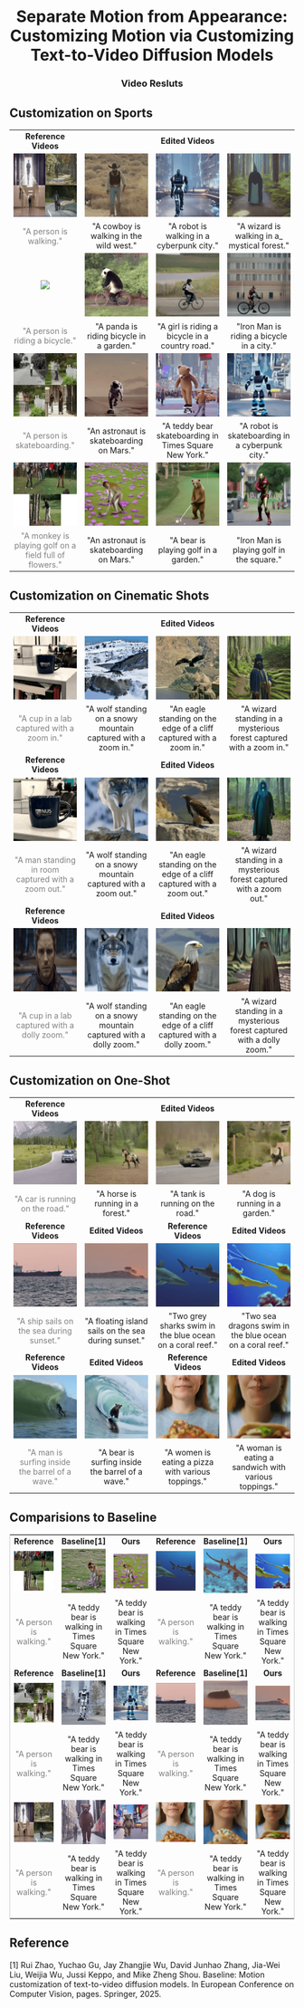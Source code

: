 <p align="center">

  <h1 align="center">Separate Motion from Appearance: Customizing Motion via Customizing Text-to-Video Diffusion Models </h1>
  <h3 align="center">Video Resluts </h3>



## Customization on Sports
<table class="center"> 
<tr>
  <td style="text-align:center;"><b>Reference Videos</b></td>
  <td style="text-align:center;" colspan="3"><b>Edited Videos</b></td>
</tr>
<tr>
  <td style="text-align:center;"><img src=assets/walk/output.gif></td>
  <td style="text-align:center;"><img src=assets/walk/A_cowboy_is_walking_in_the_wild_west.gif></td>
  <td style="text-align:center;"><img src=assets/walk/A_robot_is_walking_in_a_cyberpunk_city.gif></td>
  <td style="text-align:center;"><img src=assets/walk/A_wizard_is_walking_in_a_mystical_forest.gif></td>
</tr>
<tr>
  <td width=25% style="text-align:center;color:gray;">"A person is walking."</td>
  <td width=25% style="text-align:center;">"A cowboy is walking in the wild west."
  <td width=25% style="text-align:center;">"A robot is walking in a cyberpunk city."
  <td width=25% style="text-align:center;">"A wizard is walking in a_ mystical forest." 
</tr>
<tr>
  <td style="text-align:center;"><img src=assets/bike/output.gif></td>
  <td style="text-align:center;"><img src=assets/bike/A_panda_is_riding_bicycle_in_a_garden.gif></td>
  <td style="text-align:center;"><img src=assets/bike/A_girl_is_riding_a_bicycle_in_a_country_road.gif></td>
  <td style="text-align:center;"><img src=assets/bike/Iron_Man_is_riding_a_bicycle_in_a_city.gif></td>
</tr>
<tr>
  <td width=25% style="text-align:center;color:gray;">"A person is riding a bicycle."</td>
  <td width=25% style="text-align:center;">"A panda is riding bicycle in a garden."
  <td width=25% style="text-align:center;">"A girl is riding a bicycle in a country road." 
  <td width=25% style="text-align:center;">"Iron Man is riding a bicycle in a city."
</tr>
<tr>
  <td style="text-align:center;"><img src=assets/skate/output.gif></td>
  <td style="text-align:center;"><img src=assets/skate/An_astronaut_is_skateboarding_on_Mars.gif></td>
  <td style="text-align:center;"><img src=assets/skate/A_teddy_bear_skateboarding_in_Times_Square_New_York.gif></td>
  <td style="text-align:center;"><img src=assets/skate/A_robot_is_skateboarding_in_a_cyberpunk_city_front_view.gif></td>
</tr>
<tr>
  <td width=25% style="text-align:center;color:gray;">"A person is skateboarding."</td>
  <td width=25% style="text-align:center;">"An astronaut is skateboarding on Mars."
  <td width=25% style="text-align:center;">"A teddy bear skateboarding in Times Square New York." 
  <td width=25% style="text-align:center;">"A robot is skateboarding in a cyberpunk city."
</tr>
<tr>
  <td style="text-align:center;"><img src=assets/golf/output.gif></td>
  <td style="text-align:center;"><img src=assets/golf/A_monkey_is_playing_golf_on_a_field_full_of_flowers.gif></td>
  <td style="text-align:center;"><img src=assets/golf/A_bear_is_playing_golf_in_a_garden_front_view.gif></td>
  <td style="text-align:center;"><img src=assets/golf/Iron_Man_is_playing_golf_in_the_square.gif></td>
</tr>
<tr>
  <td width=25% style="text-align:center;color:gray;">"A monkey is playing golf on a field full of flowers."</td>
  <td width=25% style="text-align:center;">"An astronaut is skateboarding on Mars."
  <td width=25% style="text-align:center;">"A bear is playing golf in a garden." 
  <td width=25% style="text-align:center;">"Iron Man is playing golf in the square."
</tr>
</table>




## Customization on Cinematic Shots
<table class="center"> 
<tr>
  <td style="text-align:center;"><b>Reference Videos</b></td>
  <td style="text-align:center;" colspan="3"><b>Edited Videos</b></td>
</tr>
<tr>
  <td style="text-align:center;"><img src=assets/zoom_in/output.gif></td>
  <td style="text-align:center;"><img src=assets/zoom_in/A_wolf_standing_on_a_snowy_mountain_captured_with_a_zoom_in.gif></td>
  <td style="text-align:center;"><img src=assets/zoom_in/An_eagle_standing_on_the_edge_of_a_cliff_captured_with_a_zoom_in.gif></td>
  <td style="text-align:center;"><img src=assets/zoom_in/A_wizard_standing_in_a_mysterious_forest__captured_with_a_zoom_in.gif></td>
</tr>
<tr>
  <td width=25% style="text-align:center;color:gray;">"A cup in a lab captured with a zoom in."</td>
  <td width=25% style="text-align:center;">"A wolf standing on a snowy mountain captured with a zoom in."
  <td width=25% style="text-align:center;">"An eagle standing on the edge of a cliff captured with a zoom in."
  <td width=25% style="text-align:center;">"A wizard standing in a mysterious forest captured with a zoom in." 
</tr>
<tr>
  <td style="text-align:center;"><b>Reference Videos</b></td>
  <td style="text-align:center;" colspan="3"><b>Edited Videos</b></td>
</tr>
<tr>
  <td style="text-align:center;"><img src=assets/zomm_out/zoom_out_16.gif></td>
  <td style="text-align:center;"><img src=assets/zomm_out/A_wolf_standing_on_a_snowy_mountain_captured_with_a_dolly_zoom_24_400_0.1.gif></td>
  <td style="text-align:center;"><img src=assets/zomm_out/An_eagle_standing_on_the_edge_of_a_cliff_captured_with_a_zoom_out_3_400_0.1.gif></td>
  <td style="text-align:center;"><img src=assets/zomm_out/A_wizard_standing_in_a_mysterious_forest__captured_with_a_zoom_out_48_600_0.1.gif></td>
</tr>
<tr>
  <td width=25% style="text-align:center;color:gray;">"A man standing in room captured with a zoom out."</td>
  <td width=25% style="text-align:center;">"A wolf standing on a snowy mountain captured with a zoom out."
  <td width=25% style="text-align:center;">"An eagle standing on the edge of a cliff captured with a zoom out."
  <td width=25% style="text-align:center;">"A wizard standing in a mysterious forest captured with a zoom out." 
</tr>
<tr>
  <td style="text-align:center;"><b>Reference Videos</b></td>
  <td style="text-align:center;" colspan="3"><b>Edited Videos</b></td>
</tr>
<tr>
  <td style="text-align:center;"><img src=assets/dolly/dolly_zoom.gif></td>
  <td style="text-align:center;"><img src=assets/dolly/A_wolf_standing_on_a_snowy_mountain_captured_with_a_dolly_zoom.gif></td>
  <td style="text-align:center;"><img src=assets/dolly/An_eagle_standing_on_the_edge_of_a_cliff_captured_with_a_dolly_zoom.gif></td>
  <td style="text-align:center;"><img src=assets/dolly/A_wizard_standing_in_a_mysterious_forest__captured_with_a_dolly_zoom.gif></td>
</tr>
<tr>
  <td width=25% style="text-align:center;color:gray;">"A cup in a lab captured with a dolly zoom."</td>
  <td width=25% style="text-align:center;">"A wolf standing on a snowy mountain captured with a dolly zoom."
  <td width=25% style="text-align:center;">"An eagle standing on the edge of a cliff captured with a dolly zoom."
  <td width=25% style="text-align:center;">"A wizard standing in a mysterious forest captured with a dolly zoom." 
</tr>
</table>





## Customization on One-Shot
<table class="center"> 
<tr>
  <td style="text-align:center;"><b>Reference Videos</b></td>
  <td style="text-align:center;" colspan="3"><b>Edited Videos</b></td>
</tr>
<tr>
  <td style="text-align:center;"><img src=assets/car-turn/car-turn.gif></td>
  <td style="text-align:center;"><img src=assets/car-turn/A_horse_is_running_in_a_forest.gif></td>
  <td style="text-align:center;"><img src=assets/car-turn/A_tank_is_running_on_the_road.gif></td>
  <td style="text-align:center;"><img src=assets/car-turn/A_dog_is_running_in_a_garden.gif></td>
</tr>
<tr>
  <td width=25% style="text-align:center;color:gray;">"A car is running on the road."</td>
  <td width=25% style="text-align:center;">"A horse is running in a forest."
  <td width=25% style="text-align:center;">"A tank is running on the road."
  <td width=25% style="text-align:center;">"A dog is running in a garden." 
</tr>
<tr>
  <td style="text-align:center;" colspan="1"><b>Reference Videos</b></td>
  <td style="text-align:center;" colspan="1"><b>Edited Videos</b></td>
  <td style="text-align:center;" colspan="1"><b>Reference Videos</b></td>
  <td style="text-align:center;" colspan="1"><b>Edited Videos</b></td>
</tr>
<tr>
  <td style="text-align:center;"><img src=assets/ori16frames/ship-sailing.gif></td>
  <td style="text-align:center;"><img src=assets/oneshot/island.gif></td>
  <td style="text-align:center;"><img src=assets/ori16frames/sharks-swimming.gif></td>
  <td style="text-align:center;"><img src=assets/oneshot/sea-dragon.gif></td>
</tr>
<tr>
  <td width=25% style="text-align:center;color:gray;">"A ship sails on the sea during sunset."</td>
  <td width=25% style="text-align:center;">"A floating island sails on the sea during sunset."
  <td width=25% style="text-align:center;">"Two grey sharks swim in the blue ocean on a coral reef." 
  <td width=25% style="text-align:center;">"Two sea dragons swim in the blue ocean on a coral reef."
</tr>

<tr>
  <td style="text-align:center;" colspan="1"><b>Reference Videos</b></td>
  <td style="text-align:center;" colspan="1"><b>Edited Videos</b></td>
  <td style="text-align:center;" colspan="1"><b>Reference Videos</b></td>
  <td style="text-align:center;" colspan="1"><b>Edited Videos</b></td>
</tr>
<tr>
  <td style="text-align:center;"><img src=assets/ori16frames/surfer-on-wave.gif></td>
  <td style="text-align:center;"><img src=assets/oneshot/A_bear_is_surfing_inside_the_barrel_of_a_wave.gif></td>
  <td style="text-align:center;"><img src=assets/ori16frames/eating-pizza.gif></td>
  <td style="text-align:center;"><img src=assets/oneshot/A_woman_is_eating_a_sandwich_with_various_toppings.gif></td>
</tr>
<tr>
  <td width=25% style="text-align:center;color:gray;">"A man is surfing inside the barrel of a wave."</td>
  <td width=25% style="text-align:center;">"A bear is surfing inside the barrel of a wave."
  <td width=25% style="text-align:center;">"A women is eating a pizza with various toppings." 
  <td width=25% style="text-align:center;">"A woman is eating a sandwich with various toppings."
</tr>


</table>







## Comparisions to Baseline

<table style="width:100%; table-layout:fixed; border-collapse:collapse; border:1px solid #ccc;">
  <colgroup>
    <col style="width:16.6%;">
    <col style="width:16.6%;">
    <col style="width:16.6%;">
    <col style="width:16.6%;">
    <col style="width:16.6%;">
    <col style="width:16.6%;">
  </colgroup>
  <tr>
    <td style="text-align:center;" colspan="1"><b>Reference</b></td>
    <td style="text-align:center;" colspan="1"><b>Baseline[1]</b></td>
    <td style="text-align:center;" colspan="1"><b>Ours</b></td>
    <td style="text-align:center;" colspan="1"><b>Reference</b></td>
    <td style="text-align:center;" colspan="1"><b>Baseline[1]</b></td>
    <td style="text-align:center;" colspan="1"><b>Ours</b></td>
  </tr>
  <tr>
    <td style="text-align:center;"><img src="assets/golf/output.gif"></td>
    <td style="text-align:center;"><img src="assets/md/monkey.gif"></td>
    <td style="text-align:center;"><img src="assets/golf/A_monkey_is_playing_golf_on_a_field_full_of_flowers.gif"></td>
    <td style="text-align:center;"><img src="assets/ori16frames/sharks-swimming.gif"></td>
    <td style="text-align:center;"><img src="assets/md/Two_sea_dragons_swim_in_the_blue_ocean_on_a_coral_reef_0_300.gif"></td>
    <td style="text-align:center;"><img src="assets/oneshot/sea-dragon.gif"></td>
  </tr>
  <tr>
    <td style="text-align:center; color:gray;">"A person is walking."</td>
    <td style="text-align:center;">"A teddy bear is walking in Times Square New York."</td>
    <td style="text-align:center;">"A teddy bear is walking in Times Square New York."</td>
    <td style="text-align:center; color:gray;">"A person is walking."</td>
    <td style="text-align:center;">"A teddy bear is walking in Times Square New York."</td>
    <td style="text-align:center;">"A teddy bear is walking in Times Square New York."</td>
  </tr>




  <tr>
    <td style="text-align:center; width:16.6%;"><b>Reference</b></td>
    <td style="text-align:center; width:16.6%;"><b>Baseline[1]</b></td>
    <td style="text-align:center; width:16.6%;"><b>Ours</b></td>
    <td style="text-align:center; width:16.6%;"><b>Reference</b></td>
    <td style="text-align:center; width:16.6%;"><b>Baseline[1]</b></td>
    <td style="text-align:center; width:16.6%;"><b>Ours</b></td>
  </tr>
  <tr>
    <td style="text-align:center; width:16.6%;"><img src="assets/skate/output.gif" ></td>
    <td style="text-align:center; width:16.6%;"><img src="assets/md/A_robot_is_skateboarding_in_a_cyberpunk_city.gif"></td>
    <td style="text-align:center; width:16.6%;"><img src="assets/skate/A_robot_is_skateboarding_in_a_cyberpunk_city_front_view.gif"></td>
    <td style="text-align:center; width:16.6%;"><img src="assets/ori16frames/ship-sailing.gif"></td>
    <td style="text-align:center; width:16.6%;"><img src="assets/md/island.gif"></td>
    <td style="text-align:center; width:16.6%;"><img src="assets/oneshot/island.gif"></td>
  </tr>
  <tr>
    <td style="text-align:center; width:16.6%; color:gray;">"A person is walking."</td>
    <td style="text-align:center; width:16.6%;">"A teddy bear is walking in Times Square New York."</td>
    <td style="text-align:center; width:16.6%;">"A teddy bear is walking in Times Square New York."</td>
    <td style="text-align:center; width:16.6%; color:gray;">"A person is walking."</td>
    <td style="text-align:center; width:16.6%;">"A teddy bear is walking in Times Square New York."</td>
    <td style="text-align:center; width:16.6%;">"A teddy bear is walking in Times Square New York."</td>
  </tr>


  <tr>
    <td style="text-align:center; width:16.6%;"><img src="assets/walk/output.gif" ></td>
    <td style="text-align:center; width:16.6%;"><img src="assets/md/walk.gif"></td>
    <td style="text-align:center; width:16.6%;"><img src="assets/walk/A_teddy_bear_is_walking_in_Times_Square_New_York.gif"></td>
    <td style="text-align:center; width:16.6%;"><img src="assets/ori16frames/eating-pizza.gif"></td>
    <td style="text-align:center; width:16.6%;"><img src="assets/md/eatting-pizza.gif"></td>
    <td style="text-align:center; width:16.6%;"><img src="assets/oneshot/A_woman_is_eating_a_sandwich_with_various_toppings.gif"></td>
  </tr>
  <tr>
    <td style="text-align:center; width:16.6%; color:gray;">"A person is walking."</td>
    <td style="text-align:center; width:16.6%;">"A teddy bear is walking in Times Square New York."</td>
    <td style="text-align:center; width:16.6%;">"A teddy bear is walking in Times Square New York."</td>
    <td style="text-align:center; width:16.6%; color:gray;">"A person is walking."</td>
    <td style="text-align:center; width:16.6%;">"A teddy bear is walking in Times Square New York."</td>
    <td style="text-align:center; width:16.6%;">"A teddy bear is walking in Times Square New York."</td>
  </tr>

</table>



## Reference
[1] Rui Zhao, Yuchao Gu, Jay Zhangjie Wu, David Junhao Zhang, Jia-Wei Liu, Weijia Wu, Jussi Keppo, and Mike Zheng Shou. Baseline: Motion customization of text-to-video diffusion models. In European Conference on Computer Vision, pages. Springer, 2025.